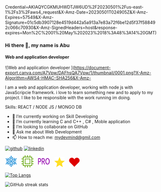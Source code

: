 Credential=AKIAQYCGKMUHWDTJW6UD%2F20230501%2Fus-east-1%2Fs3%2Faws4_request&X-Amz-Date=20230501T024905Z&X-Amz-Expires=57549&X-Amz-Signature=01c5db3907128e4519d442a5a913a7e83a72f6be12d5f37f588492c066c70930&X-Amz-SignedHeaders=host&response-expires=Mon%2C%2001%20May%202023%2018%3A48%3A14%20GMT)

### Hi there 👋, my name is Abu
#### Web and application developer 
![Web and application developer ](https://document-export.canva.com/A7Vpw/DAFhsQA7Vpw/1/thumbnail/0001.png?X-Amz-Algorithm=AWS4-HMAC-SHA256&X-Amz-

I am a web and application developer, working with node js with JavaScripcie framework. i love to learn something new and to apply to my project. I like to be responsible with the work running im doing. 

Skills:  REACT / NODE JS / MONGO DB 

- 🔭 I’m currently working on Skill Developing  
- 🌱 I’m currently learning C and C++ , C# , Moble application  
- 👯 I’m looking to collaborate on GitHub  
- 💬 Ask me about Web Development  
- 📫 How to reach me: mydevmind@gmil.com 


[<img src='https://cdn.jsdelivr.net/npm/simple-icons@3.0.1/icons/github.svg' alt='github' height='40'>](https://github.com/Dev-Abu)  [<img src='https://cdn.jsdelivr.net/npm/simple-icons@3.0.1/icons/linkedin.svg' alt='linkedin' height='40'>](https://www.linkedin.com/in/abusayam/)  

<a href='https://archiveprogram.github.com/'><img src='https://raw.githubusercontent.com/acervenky/animated-github-badges/master/assets/acbadge.gif' width='40' height='40'></a> <a href='https://docs.github.com/en/developers'><img src='https://raw.githubusercontent.com/acervenky/animated-github-badges/master/assets/devbadge.gif' width='40' height='40'></a> <a href='https://github.com/pricing'><img src='https://raw.githubusercontent.com/acervenky/animated-github-badges/master/assets/pro.gif' width='40' height='40'></a> <a href='https://stars.github.com/'><img src='https://raw.githubusercontent.com/acervenky/animated-github-badges/master/assets/starbadge.gif' width='35' height='35'></a> <a href='https://docs.github.com/en/github/supporting-the-open-source-community-with-github-sponsors'><img src='https://raw.githubusercontent.com/acervenky/animated-github-badges/master/assets/sponsorbadge.gif' width='35' height='35'></a> 

[![Top Langs](https://github-readme-stats.vercel.app/api/top-langs/?username=Dev-Abu)](https://github.com/anuraghazra/github-readme-stats)

![GitHub streak stats](https://streak-stats.demolab.com/?user=Dev-Abu)  

